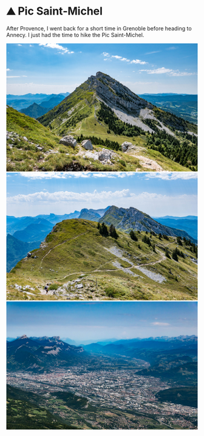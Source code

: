 # ⛰ Pic Saint-Michel

After Provence, I went back for a short time in Grenoble before heading
to Annecy. I just had the time to hike the Pic Saint-Michel.

[![P1040742](/photos/hd/P1040742.jpg)](/photos/P1040742.md)
[![P1040754](/photos/hd/P1040754.jpg)](/photos/P1040754.md)
[![P1040764](/photos/hd/P1040764.jpg)](/photos/P1040764.md)

